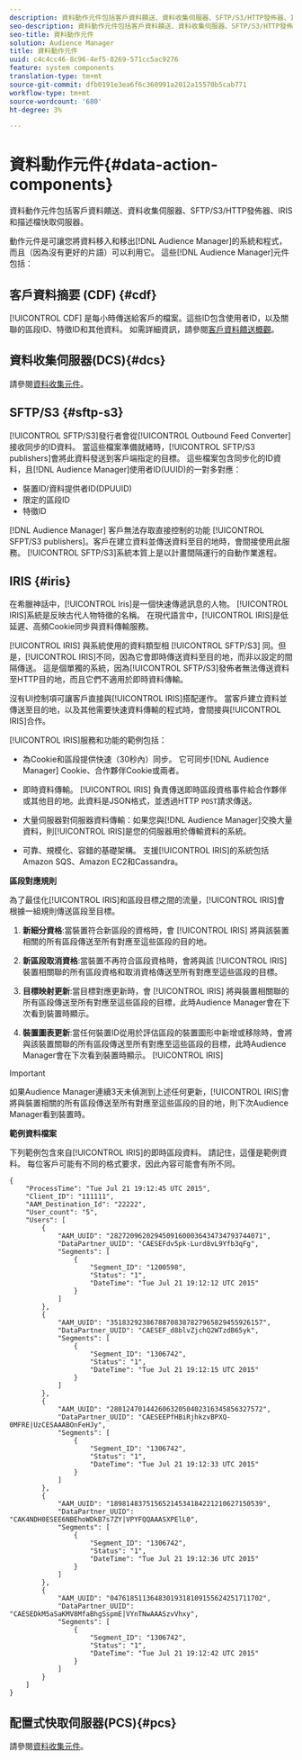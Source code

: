 ```yaml
---
description: 資料動作元件包括客戶資料饋送、資料收集伺服器、SFTP/S3/HTTP發佈器、IRIS和描述檔快取伺服器。
seo-description: 資料動作元件包括客戶資料饋送、資料收集伺服器、SFTP/S3/HTTP發佈器、IRIS和描述檔快取伺服器。
seo-title: 資料動作元件
solution: Audience Manager
title: 資料動作元件
uuid: c4c4cc46-8c96-4ef5-8269-571cc5ac9276
feature: system components
translation-type: tm+mt
source-git-commit: dfb0191e3ea6f6c360991a2012a15570b5cab771
workflow-type: tm+mt
source-wordcount: '680'
ht-degree: 3%

---
```



# 資料動作元件{#data-action-components}

資料動作元件包括客戶資料饋送、資料收集伺服器、SFTP/S3/HTTP發佈器、IRIS和描述檔快取伺服器。

<!-- 

c_compact.xml

 -->

動作元件是可讓您將資料移入和移出[!DNL Audience Manager]的系統和程式，而且（因為沒有更好的片語）可以利用它。 這些[!DNL Audience Manager]元件包括：

## 客戶資料摘要 (CDF) {#cdf}

[!UICONTROL CDF] 是每小時傳送給客戶的檔案。這些ID包含使用者ID，以及關聯的區段ID、特徵ID和其他資料。 如需詳細資訊，請參閱[客戶資料饋送概觀](../../features/cdf-files.md)。

## 資料收集伺服器(DCS){#dcs}

請參閱[資料收集元件](../../reference/system-components/components-data-collection.md)。

## SFTP/S3 {#sftp-s3}

[!UICONTROL SFTP/S3]發行者會從[!UICONTROL Outbound Feed Converter]接收同步的ID資料。 當這些檔案準備就緒時，[!UICONTROL SFTP/S3 publishers]會將此資料發送到客戶端指定的目標。 這些檔案包含同步化的ID資料，且[!DNL Audience Manager]使用者ID(UUID)的一對多對應：

* 裝置ID/資料提供者ID(DPUUID)
* 限定的區段ID
* 特徵ID

[!DNL Audience Manager] 客戶無法存取直接控制的功能 [!UICONTROL SFPT/S3 publishers]。客戶在建立資料並傳送資料至目的地時，會間接使用此服務。 [!UICONTROL SFTP/S3]系統本質上是以計畫間隔運行的自動作業進程。

## IRIS {#iris}

在希臘神話中，[!UICONTROL Iris]是一個快速傳遞訊息的人物。 [!UICONTROL IRIS]系統是反映古代人物特徵的名稱。 在現代語言中，[!UICONTROL IRIS]是低延遲、高頻Cookie同步與資料傳輸服務。

[!UICONTROL IRIS] 與系統使用的資料類型相 [!UICONTROL SFTP/S3] 同。但是，[!UICONTROL IRIS]不同，因為它會即時傳送資料至目的地，而非以設定的間隔傳送。 這是個單獨的系統，因為[!UICONTROL SFTP/S3]發佈者無法傳送資料至HTTP目的地，而且它們不適用於即時資料傳輸。

沒有UI控制項可讓客戶直接與[!UICONTROL IRIS]搭配運作。 當客戶建立資料並傳送至目的地，以及其他需要快速資料傳輸的程式時，會間接與[!UICONTROL IRIS]合作。

[!UICONTROL IRIS]服務和功能的範例包括：

* 為Cookie和區段提供快速（30秒內）同步。 它可同步[!DNL Audience Manager] Cookie、合作夥伴Cookie或兩者。
* 即時資料傳輸。 [!UICONTROL IRIS] 負責傳送即時區段資格事件給合作夥伴或其他目的地。此資料是JSON格式，並透過HTTP `POST`請求傳送。

* 大量伺服器對伺服器資料傳輸：如果您與[!DNL Audience Manager]交換大量資料，則[!UICONTROL IRIS]是您的伺服器用於傳輸資料的系統。

* 可靠、規模化、容錯的基礎架構。 支援[!UICONTROL IRIS]的系統包括Amazon SQS、Amazon EC2和Cassandra。

**區段對應規則**

為了最佳化[!UICONTROL IRIS]和區段目標之間的流量，[!UICONTROL IRIS]會根據一組規則傳送區段至目標。

1. **新細分資格**:當裝置符合新區段的資格時，會 [!UICONTROL IRIS] 將與該裝置相關的所有區段傳送至所有對應至這些區段的目的地。

1. **新區段取消資格**:當裝置不再符合區段資格時，會將與該 [!UICONTROL IRIS] 裝置相關聯的所有區段資格和取消資格傳送至所有對應至這些區段的目標。

1. **目標映射更新**:當目標對應更新時，會 [!UICONTROL IRIS] 將與裝置相關聯的所有區段傳送至所有對應至這些區段的目標，此時Audience Manager會在下次看到裝置時顯示。

1. **裝置圖表更新**:當任何裝置ID從用於評估區段的裝置圖形中新增或移除時，會將與該裝置關聯的所有區段傳送至所有對應至這些區段的目標，此時Audience Manager會在下次看到裝置時顯示。 [!UICONTROL IRIS] 

>[!IMPORTANT]
>
>如果Audience Manager連續3天未偵測到上述任何更新，[!UICONTROL IRIS]會將與裝置相關的所有區段傳送至所有對應至這些區段的目的地，則下次Audience Manager看到裝置時。

**範例資料檔案**

下列範例包含來自[!UICONTROL IRIS]的即時區段資料。 請記住，這僅是範例資料。 每位客戶可能有不同的格式要求，因此內容可能會有所不同。

```
{
    "ProcessTime": "Tue Jul 21 19:12:45 UTC 2015",
    "Client_ID": "111111",
    "AAM_Destination_Id": "22222",
    "User_count": "5",
    "Users": [
        {
            "AAM_UUID": "28272096202945091600036434734793744071",
            "DataPartner_UUID": "CAESEFdv5pk-Lurd8vL9Yfb3qFg",
            "Segments": [
                {
                    "Segment_ID": "1200598",
                    "Status": "1",
                    "DateTime": "Tue Jul 21 19:12:12 UTC 2015"
                }
            ]
        },
        {
            "AAM_UUID": "35183292386788708387827965829455926157",
            "DataPartner_UUID": "CAESEF_d8blvZjchQ2WTzdB65yk",
            "Segments": [
                {
                    "Segment_ID": "1306742",
                    "Status": "1",
                    "DateTime": "Tue Jul 21 19:12:15 UTC 2015"
                }
            ]
        },
        {
            "AAM_UUID": "28012470144260632050402316345856327572",
            "DataPartner_UUID": "CAESEEPfHBiRjhkzvBPXQ-0MFRE|UzCESAAABOnFeHJy",
            "Segments": [
                {
                    "Segment_ID": "1306742",
                    "Status": "1",
                    "DateTime": "Tue Jul 21 19:12:33 UTC 2015"
                }
            ]
        },
        {
            "AAM_UUID": "18981483751565214534184221210627150539",
            "DataPartner_UUID": "CAK4NDH0ESEE6NBEhoWDkB7s7ZY|VPYFQQAAASXPElL0",
            "Segments": [
                {
                    "Segment_ID": "1306742",
                    "Status": "1",
                    "DateTime": "Tue Jul 21 19:12:36 UTC 2015"
                }
            ]
        },
        {
            "AAM_UUID": "04761851136483019318109155624251711702",
            "DataPartner_UUID": "CAESEDkM5aSaKMV8MfaBhgSspmE|VYnTNwAAASzvVhxy",
            "Segments": [
                {
                    "Segment_ID": "1306742",
                    "Status": "1",
                    "DateTime": "Tue Jul 21 19:12:42 UTC 2015"
                }
            ]
        }
    ]
}
```

## 配置式快取伺服器(PCS){#pcs}

請參閱[資料收集元件](../../reference/system-components/components-data-collection.md)。
